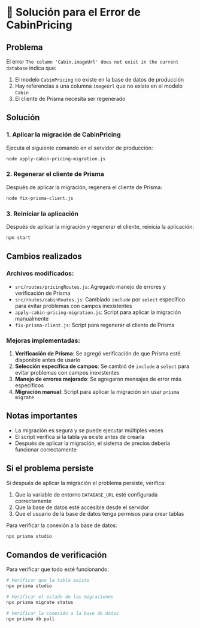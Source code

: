 # 🔧 Solución para el Error de CabinPricing

## Problema
El error `The column 'Cabin.imageUrl' does not exist in the current database` indica que:

1. El modelo `CabinPricing` no existe en la base de datos de producción
2. Hay referencias a una columna `imageUrl` que no existe en el modelo `Cabin`
3. El cliente de Prisma necesita ser regenerado

## Solución

### 1. Aplicar la migración de CabinPricing

Ejecuta el siguiente comando en el servidor de producción:

```bash
node apply-cabin-pricing-migration.js
```

### 2. Regenerar el cliente de Prisma

Después de aplicar la migración, regenera el cliente de Prisma:

```bash
node fix-prisma-client.js
```

### 3. Reiniciar la aplicación

Después de aplicar la migración y regenerar el cliente, reinicia la aplicación:

```bash
npm start
```

## Cambios realizados

### Archivos modificados:
- `src/routes/pricingRoutes.js`: Agregado manejo de errores y verificación de Prisma
- `src/routes/cabinRoutes.js`: Cambiado `include` por `select` específico para evitar problemas con campos inexistentes
- `apply-cabin-pricing-migration.js`: Script para aplicar la migración manualmente
- `fix-prisma-client.js`: Script para regenerar el cliente de Prisma

### Mejoras implementadas:
1. **Verificación de Prisma**: Se agregó verificación de que Prisma esté disponible antes de usarlo
2. **Selección específica de campos**: Se cambió de `include` a `select` para evitar problemas con campos inexistentes
3. **Manejo de errores mejorado**: Se agregaron mensajes de error más específicos
4. **Migración manual**: Script para aplicar la migración sin usar `prisma migrate`

## Notas importantes

- La migración es segura y se puede ejecutar múltiples veces
- El script verifica si la tabla ya existe antes de crearla
- Después de aplicar la migración, el sistema de precios debería funcionar correctamente

## Si el problema persiste

Si después de aplicar la migración el problema persiste, verifica:

1. Que la variable de entorno `DATABASE_URL` esté configurada correctamente
2. Que la base de datos esté accesible desde el servidor
3. Que el usuario de la base de datos tenga permisos para crear tablas

Para verificar la conexión a la base de datos:

```bash
npx prisma studio
```

## Comandos de verificación

Para verificar que todo esté funcionando:

```bash
# Verificar que la tabla existe
npx prisma studio

# Verificar el estado de las migraciones
npx prisma migrate status

# Verificar la conexión a la base de datos
npx prisma db pull
```



